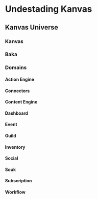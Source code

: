 # Undestading Kanvas

## Kanvas Universe

### Kanvas

### Baka

### Domains

#### Action Engine

#### Connectors

#### Content Engine

#### Dashboard

#### Event

#### Guild

#### Inventory

#### Social

#### Souk

#### Subscription

#### Workflow

